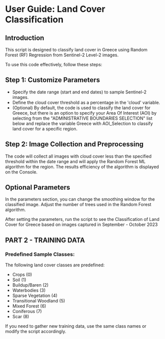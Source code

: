 # User Guide: Land Cover Classification

## Introduction
This script is designed to classify land cover in Greece using Random Forest (RF) Regression from Sentinel-2 Level-2 images.

To use this code effectively, follow these steps:

## Step 1: Customize Parameters
- Specify the date range (start and end dates) to sample Sentinel-2 images.
- Define the cloud cover threshold as a percentage in the 'cloud' variable.
- (Optional) By default, the code is used to classify the land cover for Greece, but there is an option to specify your Area Of Interest (AOI) by selecting from the "ADMINISTRATIVE BOUNDARIES SELECTION" list below and replace the variable Greece with AOI_Selection to classify land cover for a specific region.

## Step 2: Image Collection and Preprocessing
The code will collect all images with cloud cover less than the specified threshold within the date range and will apply the Random Forest ML algorithm for the region. The results efficiency of the algorithm is displayed on the Console.

## Optional Parameters
In the parameters section, you can change the smoothing window for the classified image. Adjust the number of trees used in the Random Forest algorithm.

After setting the parameters, run the script to see the Classification of Land Cover for Greece based on images captured in September - October 2023

## PART 2 - TRAINING DATA
### Predefined Sample Classes:
The following land cover classes are predefined:
- Crops (0)
- Soil (1)
- Buildup/Baren (2)
- Waterbodies (3)
- Sparse Vegetation (4)
- Transitional Woodland (5)
- Mixed Forest (6)
- Coniferous (7)
- Scar (8)

If you need to gather new training data, use the same class names or modify the script accordingly.


